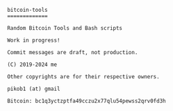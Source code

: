 		bitcoin-tools
		=============

		Random Bitcoin Tools and Bash scripts

		Work in progress!

		Commit messages are draft, not production.

		(C) 2019-2024 me

		Other copyrights are for their respective owners.

		pikob1 (at) gmail

		Bitcoin: bc1q3yctzptfa49cczu2x77qlu54pewss2qrv0fd3h
